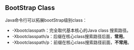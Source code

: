 ## BootStrap Class

Java命令行可以拓展bootStrap级别class：

- -Xbootclasspath：完全取代基本核心的Java class 搜索路径。
- -Xbootclasspath/a：后缀在核心class搜索路径后面，**常用**。
- -Xbootclasspath/p：前缀在核心class搜索路径前面，**不常用**。
